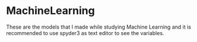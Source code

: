 # MachineLearning
These are the models that I made while studying Machine Learning and it is recommended to use spyder3 as text editor to see the
variables.
